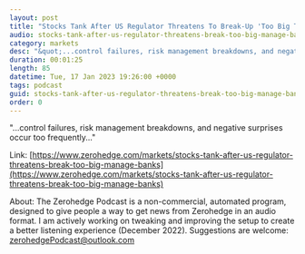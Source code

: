 ```yaml
---
layout: post
title: "Stocks Tank After US Regulator Threatens To Break-Up 'Too Big To Manage' Banks"
audio: stocks-tank-after-us-regulator-threatens-break-too-big-manage-banks-0
category: markets
desc: "&quot;...control failures, risk management breakdowns, and negative surprises occur too frequently...&quot;"
duration: 00:01:25
length: 85
datetime: Tue, 17 Jan 2023 19:26:00 +0000
tags: podcast
guid: stocks-tank-after-us-regulator-threatens-break-too-big-manage-banks-0
order: 0
---
```

&quot;...control failures, risk management breakdowns, and negative surprises occur too frequently...&quot;

Link: [https://www.zerohedge.com/markets/stocks-tank-after-us-regulator-threatens-break-too-big-manage-banks](https://www.zerohedge.com/markets/stocks-tank-after-us-regulator-threatens-break-too-big-manage-banks)

About: The Zerohedge Podcast is a non-commercial, automated program, designed to give people a way to get news from Zerohedge in an audio format.  I am actively working on tweaking and improving the setup to create a better listening experience (December 2022).  Suggestions are welcome: [zerohedgePodcast@outlook.com](mailto:zerohedgePodcast@outlook.com)